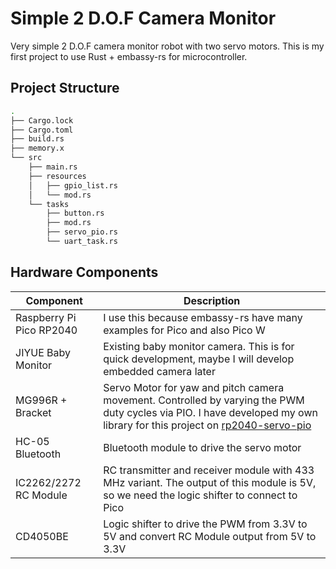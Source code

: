 # Simple 2 D.O.F Camera Monitor
Very simple 2 D.O.F camera monitor robot with two servo motors. 
This is my first project to use Rust + embassy-rs for microcontroller.

## Project Structure
```bash
.
├── Cargo.lock
├── Cargo.toml
├── build.rs
├── memory.x
└── src
    ├── main.rs
    ├── resources
    │   ├── gpio_list.rs
    │   └── mod.rs
    └── tasks
        ├── button.rs
        ├── mod.rs
        ├── servo_pio.rs
        └── uart_task.rs
```

## Hardware Components
|Component               | Description |
|------------------------|-------------|
|Raspberry Pi Pico RP2040| I use this because embassy-rs have many examples for Pico and also Pico W |
|JIYUE Baby Monitor|Existing baby monitor camera. This is for quick development, maybe I will develop embedded camera later|
|MG996R + Bracket|Servo Motor for yaw and pitch camera movement. Controlled by varying the PWM duty cycles via PIO. I have developed my own library for this project on [rp2040-servo-pio](https://github.com/tutla53/embassy-rp-library) |
|HC-05 Bluetooth         |Bluetooth module to drive the servo motor|
|IC2262/2272 RC Module   |RC transmitter and receiver module with 433 MHz variant. The output of this module is 5V, so we need the logic shifter to connect to Pico|
|CD4050BE|Logic shifter to drive the PWM from 3.3V to 5V and convert RC Module output from 5V to 3.3V|


